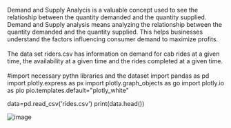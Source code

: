 Demand and Supply Analycis is a valuable concept used to see the relatioship between the quantity demanded and the quantity supplied.  Demand and Supply analysis means analyzing the relationship between the quantity demanded and the quantity supplied.  This helps businesses understand the factors influencing consumer demand to maximize profits.
<br>
<br>
The data set riders.csv has information on demand for cab rides at a given time, the availability at a given time and the rides completed at a given time.
<br>
<br>
#import necessary pythn libraries and the dataset
import pandas as pd
import plotly.express as px
import plotly.graph_objects as go
import plotly.io as pio
pio.templates.default="plotly_white"

data=pd.read_csv('rides.csv')
print(data.head())

![image](https://user-images.githubusercontent.com/95108103/230728379-a07b7631-31ea-4b2f-87b5-9a535bfe8a54.png)

